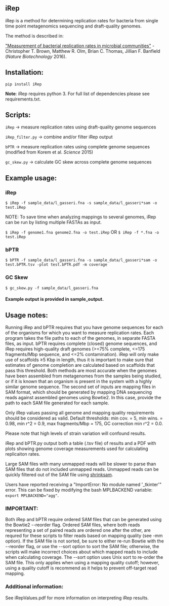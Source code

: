 ## iRep

iRep is a method for determining replication rates for bacteria from single time point metagenomics sequencing and draft-quality genomes.

The method is described in:

["Measurement of bacterial replication rates in microbial communities"](http://dx.doi.org/10.1038/nbt.3704) - Christopher T. Brown, Matthew R. Olm, Brian C. Thomas, Jillian F. Banfield (*Nature Biotechnology* 2016).

## Installation:

`pip install iRep`

**Note**: iRep requires python 3. For full list of dependencies please see requirements.txt.

## Scripts:

`iRep` -> measure replication rates using draft-quality genome sequences

`iRep_filter.py` -> combine and/or filter iRep output

`bPTR` -> measure replication rates using complete genome sequences (modified from Korem et al. *Science* 2015)

`gc_skew.py` -> calculate GC skew across complete genome sequences

## Example usage:

### iRep

```$ iRep -f sample_data/l_gasseri.fna -s sample_data/l_gasseri*sam -o test.iRep```

NOTE: To save time when analyzing mappings to several genomes, iRep can be run by listing multiple FASTAs as input. 

```$ iRep -f genome1.fna genome2.fna -o test.iRep``` OR ```$ iRep -f *.fna -o test.iRep```

### bPTR

```$ bPTR -f sample_data/l_gasseri.fna -s sample_data/l_gasseri*sam -o test.bPTR.tsv -plot test.bPTR.pdf -m coverage```

### GC Skew

```$ gc_skew.py -f sample_data/l_gasseri.fna```

#### Example output is provided in sample_output. 

## Usage notes:

Running iRep and bPTR requires that you have genome sequences for each of the organisms for which you want to measure replication rates. Each program takes the file paths to each of the genomes, in separate FASTA files, as input. bPTR requires complete (closed) genome sequences, and iRep requires high-quality draft genomes (>=75% complete, <=175 fragments/Mbp sequence, and <=2% contamination). iRep will only make use of scaffolds ≥5 Kbp in length, thus it is important to make sure that estimates of genome completion are calculated based on scaffolds that pass this threshold. Both methods are most accurate when the genomes have been assembled from metagenomes from the samples being studied, or if it is known that an organism is present in the system with a highly similar genome sequence. The second set of inputs are mapping files in SAM format, which should be generated by mapping DNA sequencing reads against assembled genomes using Bowtie2. In this case, provide the path to each SAM file generated for each sample. 

Only iRep values passing all genome and mapping quality requirements should be considered as valid. Default thresholds: min cov. = 5, min wins. = 0.98, min r^2 = 0.9, max fragments/Mbp = 175, GC correction min r^2 = 0.0.

Please note that high levels of strain variation will confound results. 

iRep and bPTR.py output both a table (.tsv file) of results and a PDF with plots showing genome coverage measurements used for calculating replicaiton rates.

Large SAM files with many unmapped reads will be slower to parse than SAM files that do not included unmapped reads. Unmapped reads can be quickly filtered out of the SAM file using [shrinksam](https://github.com/bcthomas/shrinksam).

Users have reported receiving a "ImportError: No module named '_tkinter'" error. This can be fixed by modifying the bash MPLBACKEND variable: `export MPLBACKEND="agg"`.

### IMPORTANT:

Both iRep and bPTR require ordered SAM files that can be generated using the Bowtie2 --reorder flag. Ordered SAM files, where both reads representing a set of paired reads are ordered one after the other, are requred for these scripts to filter reads based on mapping quality (see -mm option). If the SAM file is not sorted, be sure to either re-run Bowtie with the --reorder flag, or use the --sort option to sort the SAM file; otherwise, the scripts will make incorrect choices about which mapped reads to include when calculating coverage. The --sort option uses Unix sort to re-order the SAM file. This only applies when using a mapping quality cutoff; however, using a quality cutoff is recommend as it helps to prevent off-target read mapping.

### Additional information:

See iRepValues.pdf for more information on interpreting iRep results. 

